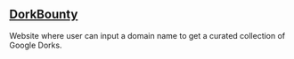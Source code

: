 ## [DorkBounty](https://edgebytehunter.github.io/dorkbounty/)

Website where user can input a domain name to get a curated collection of Google Dorks.